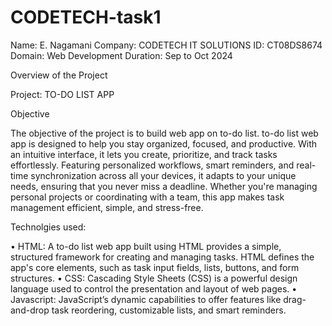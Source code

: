 # CODETECH-task1

Name: E. Nagamani
Company: CODETECH IT SOLUTIONS
ID: CT08DS8674
Domain: Web Development
Duration: Sep to Oct 2024

Overview of the Project

Project: TO-DO LIST APP	

Objective

The objective of the project is to build web app on to-do list. to-do list web app is designed to help you stay organized, focused, and productive. With an intuitive interface, it lets you create, prioritize, and track tasks effortlessly. Featuring personalized workflows, smart reminders, and real-time synchronization across all your devices, it adapts to your unique needs, ensuring that you never miss a deadline. Whether you're managing personal projects or coordinating with a team, this app makes task management efficient, simple, and stress-free.

Technolgies used:

•	HTML: A to-do list web app built using HTML provides a simple, structured framework for creating and managing tasks. HTML defines the app's core elements, such as task input fields, lists, buttons, and form structures.
•	CSS: Cascading Style Sheets (CSS) is a powerful design language used to control the presentation and layout of web pages.
•	Javascript: JavaScript’s dynamic capabilities to offer features like drag-and-drop task reordering, customizable lists, and smart reminders.

